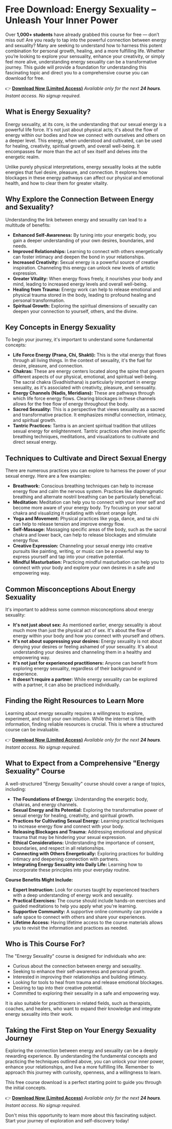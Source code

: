 # Free Download: Energy Sexuality – Unleash Your Inner Power

Over **1,000+ students** have already grabbed this course for free — don’t miss out!
Are you ready to tap into the powerful connection between energy and sexuality? Many are seeking to understand how to harness this potent combination for personal growth, healing, and a more fulfilling life. Whether you’re looking to explore your sensuality, enhance your creativity, or simply feel more alive, understanding energy sexuality can be a transformative journey. This guide will provide a foundation for understanding this fascinating topic and direct you to a comprehensive course you can download for free.

👉 [**Download Now (Limited Access)**](https://udemywork.com/energy-sexuality)
_Available only for the next **24 hours**. Instant access. No signup required._

## What is Energy Sexuality?

Energy sexuality, at its core, is the understanding that our sexual energy is a powerful life force. It's not just about physical acts; it's about the flow of energy within our bodies and how we connect with ourselves and others on a deeper level. This energy, when understood and cultivated, can be used for healing, creativity, spiritual growth, and overall well-being. It encompasses far more than the act of sex itself and delves into the energetic realm.

Unlike purely physical interpretations, energy sexuality looks at the subtle energies that fuel desire, pleasure, and connection. It explores how blockages in these energy pathways can affect our physical and emotional health, and how to clear them for greater vitality.

## Why Explore the Connection Between Energy and Sexuality?

Understanding the link between energy and sexuality can lead to a multitude of benefits:

*   **Enhanced Self-Awareness:** By tuning into your energetic body, you gain a deeper understanding of your own desires, boundaries, and needs.
*   **Improved Relationships:** Learning to connect with others energetically can foster intimacy and deepen the bond in your relationships.
*   **Increased Creativity:** Sexual energy is a powerful source of creative inspiration. Channeling this energy can unlock new levels of artistic expression.
*   **Greater Vitality:** When energy flows freely, it nourishes your body and mind, leading to increased energy levels and overall well-being.
*   **Healing from Trauma:** Energy work can help to release emotional and physical trauma stored in the body, leading to profound healing and personal transformation.
*   **Spiritual Growth:** Exploring the spiritual dimensions of sexuality can deepen your connection to yourself, others, and the divine.

## Key Concepts in Energy Sexuality

To begin your journey, it's important to understand some fundamental concepts:

*   **Life Force Energy (Prana, Chi, Shakti):** This is the vital energy that flows through all living things. In the context of sexuality, it's the fuel for desire, pleasure, and connection.
*   **Chakras:** These are energy centers located along the spine that govern different aspects of our physical, emotional, and spiritual well-being. The sacral chakra (Svadhisthana) is particularly important in energy sexuality, as it's associated with creativity, pleasure, and sensuality.
*   **Energy Channels (Nadis, Meridians):** These are pathways through which life force energy flows. Clearing blockages in these channels allows for the free flow of energy throughout the body.
*   **Sacred Sexuality:** This is a perspective that views sexuality as a sacred and transformative practice. It emphasizes mindful connection, intimacy, and spiritual growth.
*   **Tantric Practices:** Tantra is an ancient spiritual tradition that utilizes sexual energy for enlightenment. Tantric practices often involve specific breathing techniques, meditations, and visualizations to cultivate and direct sexual energy.

## Techniques to Cultivate and Direct Sexual Energy

There are numerous practices you can explore to harness the power of your sexual energy. Here are a few examples:

*   **Breathwork:** Conscious breathing techniques can help to increase energy flow and calm the nervous system. Practices like diaphragmatic breathing and alternate nostril breathing can be particularly beneficial.
*   **Meditation:** Meditation can help you to connect with your inner self and become more aware of your energy body. Try focusing on your sacral chakra and visualizing it radiating with vibrant orange light.
*   **Yoga and Movement:** Physical practices like yoga, dance, and tai chi can help to release tension and improve energy flow.
*   **Self-Massage:** Massaging specific areas of the body, such as the sacral chakra and lower back, can help to release blockages and stimulate energy flow.
*   **Creative Expression:** Channeling your sexual energy into creative pursuits like painting, writing, or music can be a powerful way to express yourself and tap into your creative potential.
*   **Mindful Masturbation:** Practicing mindful masturbation can help you to connect with your body and explore your own desires in a safe and empowering way.

## Common Misconceptions About Energy Sexuality

It's important to address some common misconceptions about energy sexuality:

*   **It's not just about sex:** As mentioned earlier, energy sexuality is about much more than just the physical act of sex. It's about the flow of energy within your body and how you connect with yourself and others.
*   **It's not about suppressing your desires:** Energy sexuality is not about denying your desires or feeling ashamed of your sexuality. It's about understanding your desires and channeling them in a healthy and empowering way.
*   **It's not just for experienced practitioners:** Anyone can benefit from exploring energy sexuality, regardless of their background or experience.
*   **It doesn't require a partner:** While energy sexuality can be explored with a partner, it can also be practiced individually.

## Finding the Right Resources to Learn More

Learning about energy sexuality requires a willingness to explore, experiment, and trust your own intuition. While the internet is filled with information, finding reliable resources is crucial. This is where a structured course can be invaluable.

👉 [**Download Now (Limited Access)**](https://udemywork.com/energy-sexuality)
_Available only for the next **24 hours**. Instant access. No signup required._

## What to Expect from a Comprehensive "Energy Sexuality" Course

A well-structured "Energy Sexuality" course should cover a range of topics, including:

*   **The Foundations of Energy:** Understanding the energetic body, chakras, and energy channels.
*   **Sexual Energy and Its Potential:** Exploring the transformative power of sexual energy for healing, creativity, and spiritual growth.
*   **Practices for Cultivating Sexual Energy:** Learning practical techniques to increase energy flow and connect with your body.
*   **Releasing Blockages and Trauma:** Addressing emotional and physical trauma that may be hindering your sexual expression.
*   **Ethical Considerations:** Understanding the importance of consent, boundaries, and respect in all relationships.
*   **Connecting with Others Energetically:** Exploring practices for building intimacy and deepening connection with partners.
*   **Integrating Energy Sexuality into Daily Life:** Learning how to incorporate these principles into your everyday routine.

**Course Benefits Might Include:**

*   **Expert Instruction:** Look for courses taught by experienced teachers with a deep understanding of energy work and sexuality.
*   **Practical Exercises:** The course should include hands-on exercises and guided meditations to help you apply what you're learning.
*   **Supportive Community:** A supportive online community can provide a safe space to connect with others and share your experiences.
*   **Lifetime Access:** Having lifetime access to the course materials allows you to revisit the information and practices as needed.

## Who is This Course For?

The "Energy Sexuality" course is designed for individuals who are:

*   Curious about the connection between energy and sexuality.
*   Seeking to enhance their self-awareness and personal growth.
*   Interested in improving their relationships and building intimacy.
*   Looking for tools to heal from trauma and release emotional blockages.
*   Desiring to tap into their creative potential.
*   Committed to exploring their sexuality in a safe and empowering way.

It is also suitable for practitioners in related fields, such as therapists, coaches, and healers, who want to expand their knowledge and integrate energy sexuality into their work.

## Taking the First Step on Your Energy Sexuality Journey

Exploring the connection between energy and sexuality can be a deeply rewarding experience. By understanding the fundamental concepts and practicing the techniques outlined above, you can unlock your inner power, enhance your relationships, and live a more fulfilling life. Remember to approach this journey with curiosity, openness, and a willingness to learn.

This free course download is a perfect starting point to guide you through the initial concepts.

👉 [**Download Now (Limited Access)**](https://udemywork.com/energy-sexuality)
_Available only for the next **24 hours**. Instant access. No signup required._

Don't miss this opportunity to learn more about this fascinating subject. Start your journey of exploration and self-discovery today!
